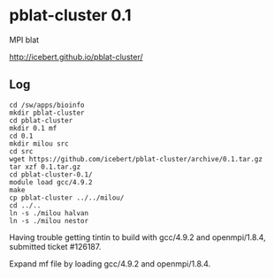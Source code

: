 pblat-cluster 0.1
=================

MPI blat

<http://icebert.github.io/pblat-cluster/>

Log
---

    cd /sw/apps/bioinfo
    mkdir pblat-cluster
    cd pblat-cluster
    mkdir 0.1 mf
    cd 0.1
    mkdir milou src
    cd src
    wget https://github.com/icebert/pblat-cluster/archive/0.1.tar.gz
    tar xzf 0.1.tar.gz 
    cd pblat-cluster-0.1/
    module load gcc/4.9.2
    make
    cp pblat-cluster ../../milou/
    cd ../..
    ln -s ./milou halvan
    ln -s ./milou nestor

Having trouble getting tintin to build with gcc/4.9.2 and openmpi/1.8.4,
submitted ticket #126187.

Expand mf file by loading gcc/4.9.2 and openmpi/1.8.4.

